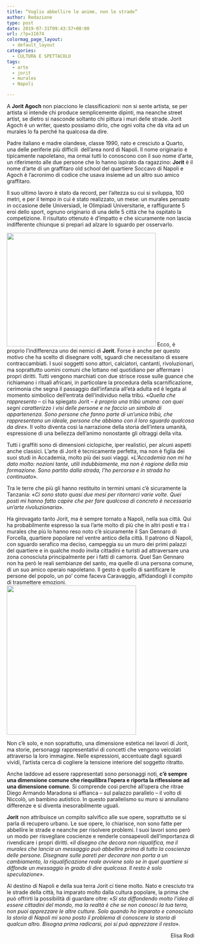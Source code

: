 ```yaml
---
title: “Voglio abbellire le anime, non le strade”
author: Redazione
type: post
date: 2019-07-31T09:43:57+00:00
url: /?p=11674
colormag_page_layout:
  - default_layout
categories:
  - CULTURA E SPETTACOLO
tags:
  - arte
  - jorit
  - murales
  - Napoli

---
```

A **Jorit Agoch** non piacciono le classificazioni: non si sente artista, se per artista si intende chi produce semplicemente dipinti, ma neanche street artist, se dietro si nasconde soltanto chi pittura i muri delle strade. Jorit Agoch è un writer, questo possiamo dirlo, che ogni volta che dà vita ad un murales lo fa perché ha qualcosa da dire.

Padre italiano e madre olandese, classe 1990, nato e cresciuto a Quarto, una delle periferie più difficili  dell’area nord di Napoli. Il nome originario è tipicamente napoletano, ma ormai tutti lo conoscono con il suo nome d’arte, un riferimento alle due persone che lo hanno ispirato da ragazzino: **Jorit** è il nome d’arte di un graffitaro old school del quartiere Soccavo di Napoli e Agoch è l’acronimo di codice che usava insieme ad un altro suo amico graffitaro.

Il suo ultimo lavoro è stato da record, per l’altezza su cui si sviluppa, 100 metri, e per il tempo in cui è stato realizzato, un mese: un murales pensato in occasione delle Universiadi, le Olimpiadi Universitarie, e raffigurante 5 eroi dello sport, ognuno originario di una delle 5 città che ha ospitato la competizione. Il risultato ottenuto è d’impatto e che sicuramente non lascia indifferente chiunque si prepari ad alzare lo sguardo per osservarlo.

<img decoding="async" loading="lazy" class="wp-image-11675 aligncenter" src="https://progressonline.it/wp-content/uploads/2019/07/jorit-300x228.jpg" alt="" width="400" height="304" /> Ecco, è proprio l’indifferenza uno dei nemici di **Jorit**. Forse è anche per questo motivo che ha scelto di disegnare volti, sguardi che necessitano di essere contraccambiati. I suoi soggetti sono attori, calciatori, cantanti, rivoluzionari, ma soprattutto uomini comuni che lottano nel quotidiano per affermare i propri diritti. Tutti vengono marchiati con due strisce rosse sulle guance che richiamano i rituali africani, in particolare la procedura della scarnificazione, cerimonia che segna il passaggio dall’infanzia all’età adulta ed è legata al momento simbolico dell’entrata dell’individuo nella tribù. «_Quella che rappresento_ – ci ha spiegato Jorit – _è proprio una tribù umana: con quei segni caratterizzo i visi delle persone e ne faccio un simbolo di appartenenza. Sono persone che fanno parte di un’unica tribù, che rappresentano un ideale, persone che abbiano con il loro sguardo qualcosa da dire_». Il volto diventa così la narrazione della storia dell’intera umanità, espressione di una bellezza dell’animo nonostante gli oltraggi della vita.

Tutti i graffiti sono di dimensioni ciclopiche, iper realistici, per alcuni aspetti anche classici. L’arte di Jorit è tecnicamente perfetta, ma non è figlia dei suoi studi in Accademia, molto più dei suoi viaggi. «_L’Accademia non mi ha dato molto: nozioni tante, utili indubbiamente, ma non è ragione della mia formazione. Sono partito dalla strada, l’ho percorsa e in strada ho continuato_».

Tra le terre che più gli hanno restituito in termini umani c’è sicuramente la Tanzania: «_Ci sono stato quasi due mesi per ritornarci varie volte. Quei posti mi hanno fatto capire che per fare qualcosa di concreto è necessaria un’arte rivoluzionaria_».

Ha girovagato tanto Jorit, ma è sempre tornato a Napoli, nella sua città. Qui ha probabilmente espresso la sua l’arte molto di più che in altri posti e tra i murales che più lo hanno reso noto c’è sicuramente il San Gennaro di Forcella, quartiere popolare nel ventre antico della città. Il patrono di Napoli, con sguardo serafico ma deciso, campeggia su un muro dei primi palazzi del quartiere e in qualche modo invita cittadini e turisti ad attraversare una zona conosciuta principalmente per i fatti di camorra. Quel San Gennaro non ha però le reali sembianze del santo, ma quelle di una persona comune, di un suo amico operaio napoletano. Il gesto è quello di santificare le persone del popolo, un po’ come faceva Caravaggio, affidandogli il compito di trasmettere emozioni.<img decoding="async" loading="lazy" class="alignright wp-image-11676" src="https://progressonline.it/wp-content/uploads/2019/07/murales-260x300.jpg" alt="" width="347" height="400" />

Non c’è solo, e non soprattutto, una dimensione estetica nei lavori di Jorit, ma storie, personaggi rappresentativi di concetti che vengono veicolati attraverso la loro immagine. Nelle espressioni, accentuate dagli sguardi vividi, l’artista cerca di cogliere la tensione interiore del soggetto ritratto.

Anche laddove ad essere rappresentati sono personaggi noti, **c’è sempre una dimensione comune che riequilibra l’opera e riporta la riflessione ad una dimensione comune**. Si comprende così perché all’opera che ritrae Diego Armando Maradona si affianca – sul palazzo parallelo – il volto di Niccolò, un bambino autistico. In questo parallelismo su muro si annullano differenze e si diventa inesorabilmente uguali.

**Jorit** non attribuisce un compito salvifico alle sue opere, soprattutto se si parla di recupero urbano. Le sue opere, lo chiarisce, non sono fatte per abbellire le strade e neanche per risolvere problemi. I suoi lavori sono però un modo per risvegliare coscienze e renderle consapevoli dell’importanza di rivendicare i propri diritti. «_Il disegno che decora non riqualifica, ma il murales che lancia un messaggio può abbellire prima di tutto la coscienza delle persone. Disegnare sulle pareti per decorare non porta a un cambiamento, la riqualificazione reale avviene solo se in quel quartiere si diffonde un messaggio in grado di dire qualcosa. Il resto è solo speculazione_».

Al destino di Napoli e della sua terra Jorit ci tiene molto. Nato e cresciuto tra le strade della città, ha imparato molto dalla cultura popolare, la prima che può offrirti la possibilità di guardare oltre: «_Si sta diffondendo molto l’idea di essere cittadini del mondo, ma la realtà è che se non conosci la tua terra, non puoi apprezzare le altre culture. Solo quando ho imparato e conosciuto la storia di Napoli mi sono posto il problema di conoscere la storia di qualcun altro. Bisogna prima radicarsi, poi si può apprezzare il resto_».

<p style="text-align: right;">
  Elisa Rodi
</p>